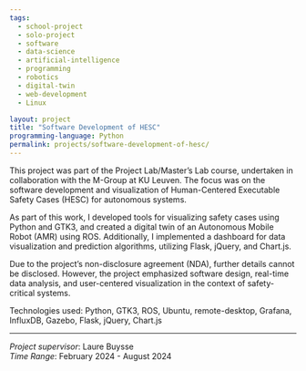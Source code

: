```yaml
---
tags: 
  - school-project
  - solo-project
  - software
  - data-science
  - artificial-intelligence
  - programming
  - robotics
  - digital-twin
  - web-development
  - Linux

layout: project
title: "Software Development of HESC"
programming-language: Python
permalink: projects/software-development-of-hesc/
---
```


This project was part of the Project Lab/Master’s Lab course, undertaken in collaboration with the M-Group at KU Leuven. The focus was on the software development and visualization of Human-Centered Executable Safety Cases (HESC) for autonomous systems.

As part of this work, I developed tools for visualizing safety cases using Python and GTK3, and created a digital twin of an Autonomous Mobile Robot (AMR) using ROS. Additionally, I implemented a dashboard for data visualization and prediction algorithms, utilizing Flask, jQuery, and Chart.js.

Due to the project’s non-disclosure agreement (NDA), further details cannot be disclosed. However, the project emphasized software design, real-time data analysis, and user-centered visualization in the context of safety-critical systems.

Technologies used: Python, GTK3, ROS, Ubuntu, remote-desktop, Grafana, InfluxDB, Gazebo, Flask, jQuery, Chart.js


---
*Project supervisor*: Laure Buysse  
*Time Range*: February 2024 - August 2024  